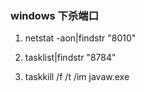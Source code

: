 ###  windows 下杀端口

1. netstat -aon|findstr "8010"

2. tasklist|findstr "8784"

3. taskkill /f /t /im javaw.exe
